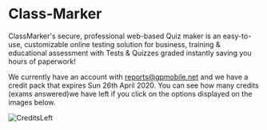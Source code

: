# Class-Marker

ClassMarker's secure, professional web-based Quiz maker is an easy-to-use, customizable online testing solution for business, training & educational assessment with Tests & Quizzes graded instantly saving you hours of paperwork!

We currently have an account with reports@gpmobile.net and we have a credit pack that expires Sun 26th April 2020.
You can see how many credits (exams answered)we have left if you click on the options displayed on the images below.

![CreditsLeft](https://user-images.githubusercontent.com/47668802/58344692-06379200-7e1c-11e9-80c1-eef9e7d2b3e5.PNG)

